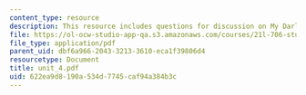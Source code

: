 ```yaml
---
content_type: resource
description: This resource includes questions for discussion on My Darling Clementine.
file: https://ol-ocw-studio-app-qa.s3.amazonaws.com/courses/21l-706-studies-in-film-fall-2005/622ea9d8190a534d7745caf94a384b3c_unit_4.pdf
file_type: application/pdf
parent_uid: dbf6a966-2043-3213-3610-eca1f39806d4
resourcetype: Document
title: unit_4.pdf
uid: 622ea9d8-190a-534d-7745-caf94a384b3c
---
```

